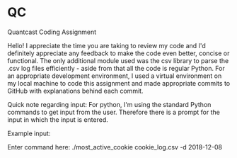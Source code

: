# QC
 Quantcast Coding Assignment
 
 Hello! I appreciate the time you are taking to review my code and I'd definitely appreciate any feedback to make the code even better, concise or functional. 
 The only additional module used was the csv library to parse the .csv log files efficiently - aside from that all the code is regular Python. For an appropriate development environment, I used a virtual environment on my local machine to code this assignment and made appropriate commits to GitHub with explanations behind each commit. 
 
Quick note regarding input: For python, I'm using the standard Python commands to get input from the user. Therefore there is a prompt for the input in which the input is entered.


Example input:

Enter command here: ./most_active_cookie cookie_log.csv -d 2018-12-08

